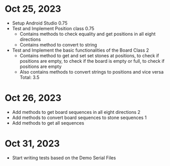 # Oct 25, 2023

- Setup Android Studio 0.75
- Test and Implement Position class 0.75
    - Contains methods to check equality and get positions in all eight directions
    - Contains method to convert to string
- Test and Implement the basic functionalities of the Board Class 2
    - Contains method to get and set set stones at positions, to check if positions are empty, to check if the board is
      empty or full, to check if positions are empty
    - Also contains methods to convert strings to positions and vice versa
      Total: 3.5

# Oct 26, 2023

- Add methods to get board sequences in all eight directions 2
- Add methods to convert board sequences to stone sequences 1
- Add methods to get all sequences

# Oct 31, 2023

- Start writing tests based on the Demo Serial Files